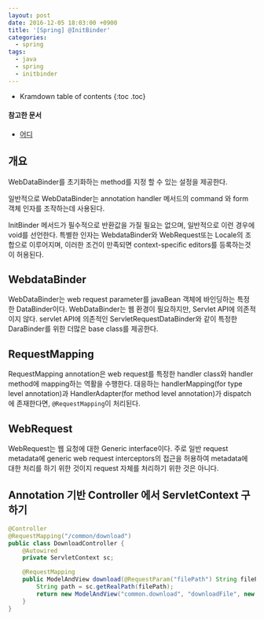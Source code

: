 ```yaml
---
layout: post
date: 2016-12-05 18:03:00 +0900
title: '[Spring] @InitBinder'
categories:
  - spring
tags:
  - java
  - spring
  - initbinder
---
```


* Kramdown table of contents
{:toc .toc}

#### 참고한 문서

- [어디](어디)


## 개요

WebDataBinder를 초기화하는 method를 지정 할 수 있는 설정을 제공한다.

일반적으로 WebDataBinder는 annotation handler 메서드의 command 와 form 객체 인자를 조작하는데 사용된다.

InitBinder 메서드가 필수적으로 반환값을 가질 필요는 없으며, 일반적으로 이런 경우에 void를 선언한다. 특별한 인자는 WebdataBinder와 WebRequest또는 Locale의 조합으로 이루어지며, 이러한 조건이 만족되면 context-specific editors를 등록하는것이 허용된다.


## WebdataBinder

WebDataBinder는 web request parameter를 javaBean 객체에 바인딩하는 특정한 DataBinder이다. WebDataBinder는 웹 환경이 필요하지만, Servlet API에 의존적이지 않다. servlet API에 의존적인 ServletRequestDataBinder와 같이 특정한 DaraBinder를 위한 더많은 base class를 제공한다.


## RequestMapping

RequestMapping annotation은 web request를 특정한 handler class와 handler method에 mapping하는 역활을 수행한다. 대응하는 handlerMapping(for type level annotation)과 HandlerAdapter(for method level annotation)가 dispatch에 존재한다면, `@RequestMapping`이 처리된다.


## WebRequest

WebRequest는 웹 요청에 대한 Generic interface이다. 주로 일반 request metadata에 generic web request interceptors의 접근을 허용하여 metadata에 대한 처리를 하기 위한 것이지 request 자체를 처리하기 위한 것은 아니다.


## Annotation 기반 Controller 에서 ServletContext 구하기

```java
@Controller
@RequestMapping("/common/download")
public class DownloadController {
    @Autowired
    private ServletContext sc;

    @RequestMapping
    public ModelAndView download(@RequestParam("filePath") String filePath) throws Exception {
        String path = sc.getRealPath(filePath);
        return new ModelAndView("common.download", "downloadFile", new File(path));
    }
}
```
